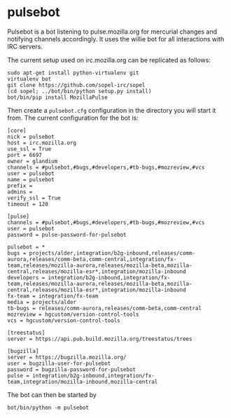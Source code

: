 pulsebot
========

Pulsebot is a bot listening to pulse.mozilla.org for mercurial changes and notifying channels accordingly. It uses the willie bot for all interactions with IRC servers.

The current setup used on irc.mozilla.org can be replicated as follows:

```
sudo apt-get install python-virtualenv git
virtualenv bot
git clone https://github.com/sopel-irc/sopel
(cd sopel; ../bot/bin/python setup.py install)
bot/bin/pip install MozillaPulse
```

Then create a ```pulsebot.cfg``` configuration in the directory you will start it from. The current configuration for the bot is:

```
[core]
nick = pulsebot
host = irc.mozilla.org
use_ssl = True
port = 6697
owner = glandium
channels = #pulsebot,#bugs,#developers,#tb-bugs,#mozreview,#vcs
user = pulsebot
name = pulsebot
prefix =
admins =
verify_ssl = True
timeout = 120

[pulse]
channels = #pulsebot,#bugs,#developers,#tb-bugs,#mozreview,#vcs
user = pulsebot
password = pulse-password-for-pulsebot

pulsebot = *
bugs = projects/alder,integration/b2g-inbound,releases/comm-aurora,releases/comm-beta,comm-central,integration/fx-team,releases/mozilla-aurora,releases/mozilla-beta,mozilla-central,releases/mozilla-esr*,integration/mozilla-inbound
developers = integration/b2g-inbound,integration/fx-team,releases/mozilla-aurora,releases/mozilla-beta,mozilla-central,releases/mozilla-esr*,integration/mozilla-inbound
fx-team = integration/fx-team
media = projects/alder
tb-bugs = releases/comm-aurora,releases/comm-beta,comm-central
mozreview = hgcustom/version-control-tools
vcs = hgcustom/version-control-tools

[treestatus]
server = https://api.pub.build.mozilla.org/treestatus/trees

[bugzilla]
server = https://bugzilla.mozilla.org/
user = bugzilla-user-for-pulsebot
password = bugzilla-password-for-pulsebot
pulse = integration/b2g-inbound,integration/fx-team,integration/mozilla-inbound,mozilla-central
```

The bot can then be started by
```
bot/bin/python -m pulsebot
```
